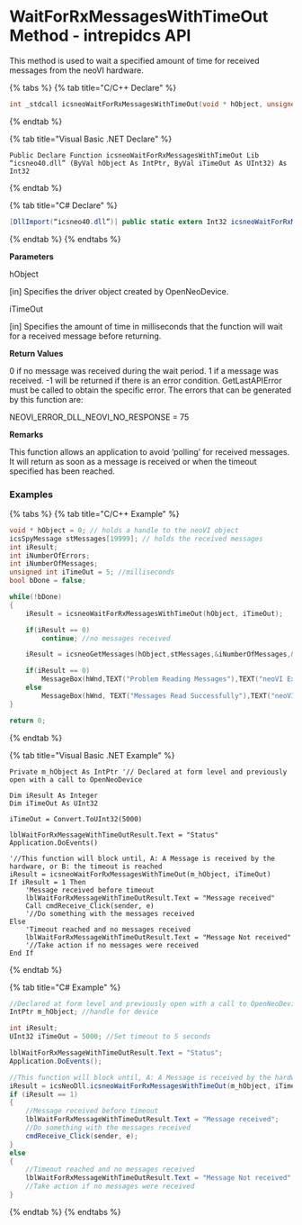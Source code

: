 # WaitForRxMessagesWithTimeOut Method - intrepidcs API

This method is used to wait a specified amount of time for received messages from the neoVI hardware.

{% tabs %}
{% tab title="C/C++ Declare" %}
```cpp
int _stdcall icsneoWaitForRxMessagesWithTimeOut(void * hObject, unsigned int iTimeOut);
```
{% endtab %}

{% tab title="Visual Basic .NET Declare" %}
```vbnet
Public Declare Function icsneoWaitForRxMessagesWithTimeOut Lib “icsneo40.dll” (ByVal hObject As IntPtr, ByVal iTimeOut As UInt32) As Int32
```
{% endtab %}

{% tab title="C# Declare" %}
```csharp
[DllImport(“icsneo40.dll”)] public static extern Int32 icsneoWaitForRxMessagesWithTimeOut(IntPtr hObject, UInt32 iTimeOut);
```
{% endtab %}
{% endtabs %}

**Parameters**

hObject

\[in] Specifies the driver object created by OpenNeoDevice.

iTimeOut

\[in] Specifies the amount of time in milliseconds that the function will wait for a received message before returning.

**Return Values**

0 if no message was received during the wait period. 1 if a message was received. -1 will be returned if there is an error condition. GetLastAPIError must be called to obtain the specific error. The errors that can be generated by this function are:

NEOVI\_ERROR\_DLL\_NEOVI\_NO\_RESPONSE = 75

**Remarks**

This function allows an application to avoid ‘polling’ for received messages. It will return as soon as a message is received or when the timeout specified has been reached.

### **Examples**

{% tabs %}
{% tab title="C/C++ Example" %}
```cpp
void * hObject = 0; // holds a handle to the neoVI object
icsSpyMessage stMessages[19999]; // holds the received messages
int iResult;
int iNumberOfErrors;
int iNumberOfMessages;
unsigned int iTimeOut = 5; //milliseconds
bool bDone = false;

while(!bDone)
{
    iResult = icsneoWaitForRxMessagesWithTimeOut(hObject, iTimeOut);

    if(iResult == 0)
        continue; //no messages received

    iResult = icsneoGetMessages(hObject,stMessages,&iNumberOfMessages,&iNumberOfErrors);

    if(iResult == 0)
        MessageBox(hWnd,TEXT("Problem Reading Messages"),TEXT("neoVI Example"),0);
    else
        MessageBox(hWnd, TEXT("Messages Read Successfully"),TEXT("neoVI Example"),0);
}

return 0;
```
{% endtab %}

{% tab title="Visual Basic .NET Example" %}
```vbnet
Private m_hObject As IntPtr '// Declared at form level and previously open with a call to OpenNeoDevice

Dim iResult As Integer
Dim iTimeOut As UInt32

iTimeOut = Convert.ToUInt32(5000)

lblWaitForRxMessageWithTimeOutResult.Text = "Status"
Application.DoEvents()

'//This function will block until, A: A Message is received by the hardware, or B: the timeout is reached
iResult = icsneoWaitForRxMessagesWithTimeOut(m_hObject, iTimeOut)
If iResult = 1 Then
    'Message received before timeout
    lblWaitForRxMessageWithTimeOutResult.Text = "Message received"
    Call cmdReceive_Click(sender, e)
    '//Do something with the messages received
Else
    'Timeout reached and no messages received
    lblWaitForRxMessageWithTimeOutResult.Text = "Message Not received"
    '//Take action if no messages were received
End If
```
{% endtab %}

{% tab title="C# Example" %}
```csharp
//Declared at form level and previously open with a call to OpenNeoDevice
IntPtr m_hObject; //handle for device

int iResult;
UInt32 iTimeOut = 5000; //Set timeout to 5 seconds

lblWaitForRxMessageWithTimeOutResult.Text = "Status";
Application.DoEvents();

//This function will block until, A: A Message is received by the hardware, or B: the timeout is reached
iResult = icsNeoDll.icsneoWaitForRxMessagesWithTimeOut(m_hObject, iTimeOut);
if (iResult == 1)
{
    //Message received before timeout
    lblWaitForRxMessageWithTimeOutResult.Text = "Message received";
    //Do something with the messages received
    cmdReceive_Click(sender, e);
}
else
{
    //Timeout reached and no messages received
    lblWaitForRxMessageWithTimeOutResult.Text = "Message Not received";
    //Take action if no messages were received
}
```
{% endtab %}
{% endtabs %}
